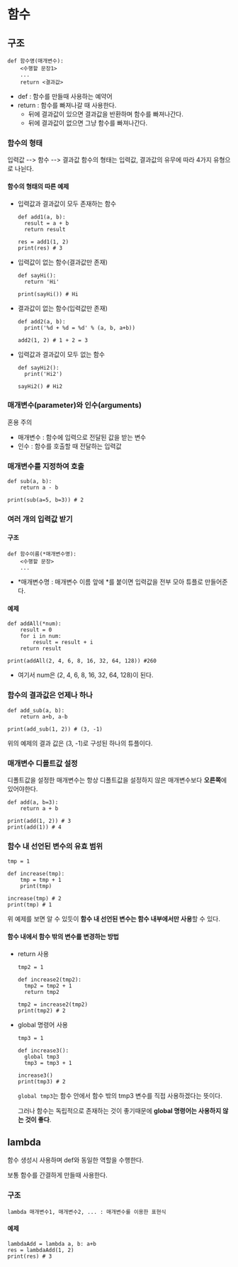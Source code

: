# 함수
## 구조
```
def 함수명(매개변수):
    <수행할 문장1>
    ...
    return <결과값>
```
* def : 함수를 만들때 사용하는 예약어
* return : 함수를 빠져나갈 때 사용한다.
  - 뒤에 결과값이 있으면 결과값을 반환하며 함수를 빠져나간다.
  - 뒤에 결과값이 없으면 그냥 함수를 빠져나간다.
### 함수의 형태
입력값 --> 함수 --> 결과값
함수의 형태는 입력값, 결과값의 유무에 따라 4가지 유형으로 나뉜다.
#### 함수의 형태의 따른 예제
* 입력값과 결과값이 모두 존재하는 함수
  ```
  def add1(a, b):
    result = a + b
    return result

  res = add1(1, 2)
  print(res) # 3
  ```
* 입력값이 없는 함수(결과값만 존재)
  ```
  def sayHi():
    return 'Hi'
  
  print(sayHi()) # Hi
  ```
* 결과값이 없는 함수(입력값만 존재)
  ```
  def add2(a, b):
    print('%d + %d = %d' % (a, b, a+b))
  
  add2(1, 2) # 1 + 2 = 3
  ```
* 입력값과 결과값이 모두 없는 함수
  ```
  def sayHi2():
    print('Hi2')
  
  sayHi2() # Hi2
  ```
### 매개변수(parameter)와 인수(arguments)
혼용 주의
* 매개변수 : 함수에 입력으로 전달된 값을 받는 변수
* 인수 : 함수를 호출할 때 전달하는 입력값
### 매개변수를 지정하여 호출
```
def sub(a, b):
    return a - b

print(sub(a=5, b=3)) # 2
```
### 여러 개의 입력값 받기
#### 구조
```
def 함수이름(*매개변수명):
    <수행할 문장>
    ...
```
* *매개변수명 : 매개변수 이름 앞에 *를 붙이면 입력값을 전부 모아 튜플로 만들어준다.
#### 예제
```
def addAll(*num):
    result = 0
    for i in num:
        result = result + i
    return result

print(addAll(2, 4, 6, 8, 16, 32, 64, 128)) #260
```
* 여기서 num은 (2, 4, 6, 8, 16, 32, 64, 128)이 된다.
### 함수의 결과값은 언제나 하나
```
def add_sub(a, b):
    return a+b, a-b
    
print(add_sub(1, 2)) # (3, -1)
```
위의 예제의 결과 값은 (3, -1)로 구성된 하나의 튜플이다.
### 매개변수 디폴트값 설정
디폴트값을 설정한 매개변수는 항상 디폴트값을 설정하지 않은 매개변수보다 **오른쪽**에 있어야한다.
```
def add(a, b=3):
    return a + b
    
print(add(1, 2)) # 3
print(add(1)) # 4
```
### 함수 내 선언된 변수의 유효 범위
```
tmp = 1

def increase(tmp):
    tmp = tmp + 1
    print(tmp)
    
increase(tmp) # 2
print(tmp) # 1
```
위 예제를 보면 알 수 있듯이  **함수 내 선언된 변수는 함수 내부에서만 사용**할 수 있다.
#### 함수 내에서 함수 밖의 변수를 변경하는 방법
* return 사용
  ```
  tmp2 = 1
  
  def increase2(tmp2):
    tmp2 = tmp2 + 1
    return tmp2
  
  tmp2 = increase2(tmp2)
  print(tmp2) # 2
  ```
* global 명령어 사용
  ```
  tmp3 = 1
  
  def increase3():
    global tmp3
    tmp3 = tmp3 + 1
  
  increase3()
  print(tmp3) # 2
  ```
  ```global tmp3```는 함수 안에서 함수 밖의 tmp3 변수를 직접 사용하겠다는 뜻이다.

  그러나 함수는 독립적으로 존재하는 것이 좋기때문에 **global 명령어는 사용하지 않는 것이 좋다**.
## lambda
함수 생성시 사용하며 def와 동일한 역할을 수행한다.

보통 함수를 간결하게 만들때 사용한다.

### 구조
```lambda 매개변수1, 매개변수2, ... : 매개변수를 이용한 표현식```
#### 예제
```
lambdaAdd = lambda a, b: a+b
res = lambdaAdd(1, 2)
print(res) # 3
```
